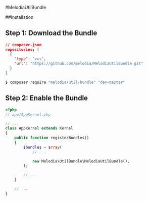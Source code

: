 #MelodiaUtilBundle

##Installation

Step 1: Download the Bundle
---------------------------

```json
// composer.json
repositories: [
  {
    "type": "vcs",
    "url": "https://github.com/melodia/MelodiaUtilBundle.git"
  }
]
```

```bash
$ composer require "melodia/util-bundle" "dev-master"
```

Step 2: Enable the Bundle
-------------------------

```php
<?php
// app/AppKernel.php

// ...
class AppKernel extends Kernel
{
    public function registerBundles()
    {
        $bundles = array(
            // ...

            new Melodia\UtilBundle\MelodiaUtilBundle(),
        );

        // ...
    }

    // ...
}
```

